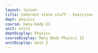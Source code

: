 ```yaml
---
layout: lesson
title: Coherent state stuff - Exercises
dept: physics
course: many-body-II
unit: unit2
deptDisplay: Physics
courseDisplay: Many Body Physics II
unitDisplay: Unit 2
---
```

